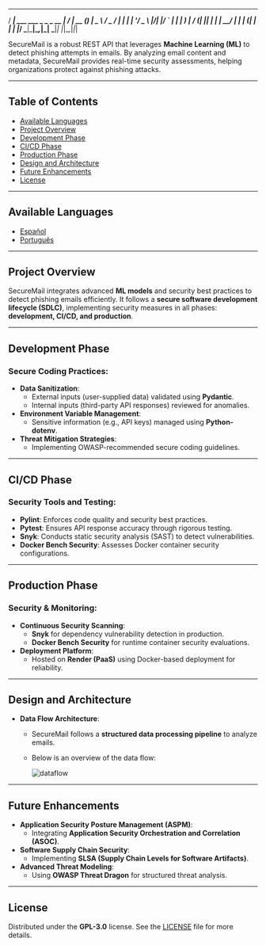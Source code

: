 
 ____                           __  __       _ _ 
/ ___|  ___  ___ _   _ _ __ ___|  \/  | __ _(_) |
\___ \ / _ \/ __| | | | '__/ _ \ |\/| |/ _` | | |
 ___) |  __/ (__| |_| | | |  __/ |  | | (_| | | |
|____/ \___|\___|\__,_|_|  \___|_|  |_|\__,_|_|_|
                                                 

SecureMail is a robust REST API that leverages **Machine Learning (ML)** to detect phishing attempts in emails. By analyzing email content and metadata, SecureMail provides real-time security assessments, helping organizations protect against phishing attacks.

---

## Table of Contents
- [Available Languages](#available-languages)
- [Project Overview](#project-overview)
- [Development Phase](#development-phase)
- [CI/CD Phase](#cicd-phase)
- [Production Phase](#production-phase)
- [Design and Architecture](#design-and-architecture)
- [Future Enhancements](#future-enhancements)
- [License](#license)

---

## Available Languages
- [Español](README.es.md)
- [Português](README.pt.md)

---

## Project Overview
SecureMail integrates advanced **ML models** and security best practices to detect phishing emails efficiently. It follows a **secure software development lifecycle (SDLC)**, implementing security measures in all phases: **development, CI/CD, and production**.

---

## Development Phase

### Secure Coding Practices:
- **Data Sanitization**:
  - External inputs (user-supplied data) validated using **Pydantic**.
  - Internal inputs (third-party API responses) reviewed for anomalies.
- **Environment Variable Management**:
  - Sensitive information (e.g., API keys) managed using **Python-dotenv**.
- **Threat Mitigation Strategies**:
  - Implementing OWASP-recommended secure coding guidelines.
  
---

## CI/CD Phase

### Security Tools and Testing:
- **Pylint**: Enforces code quality and security best practices.
- **Pytest**: Ensures API response accuracy through rigorous testing.
- **Snyk**: Conducts static security analysis (SAST) to detect vulnerabilities.
- **Docker Bench Security**: Assesses Docker container security configurations.

---

## Production Phase

### Security & Monitoring:
- **Continuous Security Scanning**:
  - **Snyk** for dependency vulnerability detection in production.
  - **Docker Bench Security** for runtime container security evaluations.
- **Deployment Platform**:
  - Hosted on **Render (PaaS)** using Docker-based deployment for reliability.
  
---

## Design and Architecture

- **Data Flow Architecture**:
  - SecureMail follows a **structured data processing pipeline** to analyze emails.
  - Below is an overview of the data flow:
  
    ![dataflow](https://github.com/user-attachments/assets/031fe97e-8b09-4a9d-b254-2b63db6487cb)

---

## Future Enhancements

- **Application Security Posture Management (ASPM)**:
  - Integrating **Application Security Orchestration and Correlation (ASOC)**.
- **Software Supply Chain Security**:
  - Implementing **SLSA (Supply Chain Levels for Software Artifacts)**.
- **Advanced Threat Modeling**:
  - Using **OWASP Threat Dragon** for structured threat analysis.

---

## License
Distributed under the **GPL-3.0** license. See the [LICENSE](./LICENSE) file for more details.
